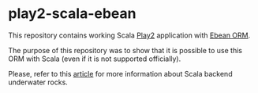 # play2-scala-ebean
This repository contains working Scala [Play2](https://www.playframework.com/) application with [Ebean ORM](https://ebean.io/).  

The purpose of this repository was to show that it is possible to use this ORM with Scala (even if it is not supported officially).

Please, refer to this [article](https://justtech.blog/2019/01/07/scala-on-the-backend-tips-tricks-and-pain/) for more information about Scala backend underwater rocks.
